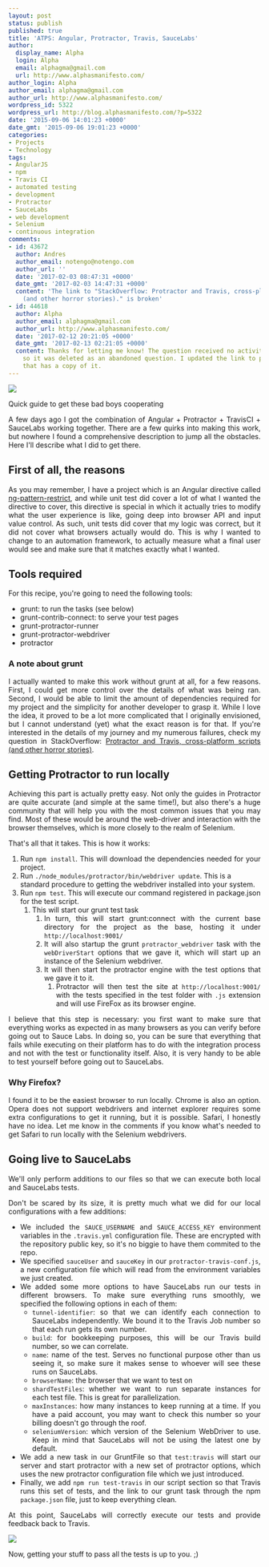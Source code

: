 ```yaml
---
layout: post
status: publish
published: true
title: 'ATPS: Angular, Protractor, Travis, SauceLabs'
author:
  display_name: Alpha
  login: Alpha
  email: alphagma@gmail.com
  url: http://www.alphasmanifesto.com/
author_login: Alpha
author_email: alphagma@gmail.com
author_url: http://www.alphasmanifesto.com/
wordpress_id: 5322
wordpress_url: http://blog.alphasmanifesto.com/?p=5322
date: '2015-09-06 14:01:23 +0000'
date_gmt: '2015-09-06 19:01:23 +0000'
categories:
- Projects
- Technology
tags:
- AngularJS
- npm
- Travis CI
- automated testing
- development
- Protractor
- SauceLabs
- web development
- Selenium
- continuous integration
comments:
- id: 43672
  author: Andres
  author_email: notengo@notengo.com
  author_url: ''
  date: '2017-02-03 08:47:31 +0000'
  date_gmt: '2017-02-03 14:47:31 +0000'
  content: 'The link to "StackOverflow: Protractor and Travis, cross-platform scripts
    (and other horror stories)." is broken'
- id: 44618
  author: Alpha
  author_email: alphagma@gmail.com
  author_url: http://www.alphasmanifesto.com/
  date: '2017-02-12 20:21:05 +0000'
  date_gmt: '2017-02-13 02:21:05 +0000'
  content: Thanks for letting me know! The question received no activity over 1 year
    so it was deleted as an abandoned question. I updated the link to point to a gist
    that has a copy of it.
---
```


![](/assets/juggling.png)

Quick guide to get these bad boys cooperating

<p style="text-align: justify;">A few days ago I got the combination of Angular + Protractor + TravisCI + SauceLabs working together. There are a few quirks into making this work, but nowhere I found a comprehensive description to jump all the obstacles. Here I'll describe what I did to get there.</p>
<p><!--more--></p>
<h2>First of all, the reasons</h2>
<p style="text-align: justify;">As you may remember, I have a project which is an Angular directive called <a href="https://github.com/AlphaGit/ng-pattern-restrict/">ng-pattern-restrict</a>, and while unit test did cover a lot of what I wanted the directive to cover, this directive is special in which it actually tries to modify what the user experience is like, going deep into browser API and input value control. As such, unit tests did cover that my logic was correct, but it did not cover what browsers actually would do. This is why I wanted to change to an automation framework, to actually measure what a final user would see and make sure that it matches exactly what I wanted.</p>
<h2>Tools required</h2>
<p style="text-align: justify;">For this recipe, you're going to need the following tools:</p>
<ul>
<li style="text-align: justify;">grunt: to run the tasks (see below)</li>
<li style="text-align: justify;">grunt-contrib-connect: to serve your test pages</li>
<li style="text-align: justify;">grunt-protractor-runner</li>
<li style="text-align: justify;">grunt-protractor-webdriver</li>
<li style="text-align: justify;">protractor</li>
</ul>
<h3>A note about grunt</h3>
<p style="text-align: justify;">I actually wanted to make this work without grunt at all, for a few reasons. First, I could get more control over the details of what was being ran. Second, I would be able to limit the amount of dependencies required for my project and the simplicity for another developer to grasp it. While I love the idea, it proved to be a lot more complicated that I originally envisioned, but I cannot understand (yet) what the exact reason is for that. If you're interested in the details of my journey and my numerous failures, check my question in StackOverflow: <a href="https://gist.github.com/AlphaGit/d4564d5103c1a2b452c99d4bd5940d21">Protractor and Travis, cross-platform scripts (and other horror stories)</a>.</p>
<h2>Getting Protractor to run locally</h2>
<p style="text-align: justify;">Achieving this part is actually pretty easy. Not only the guides in Protractor are quite accurate (and simple at the same time!), but also there's a huge community that will help you with the most common issues that you may find. Most of these would be around the web-driver and interaction with the browser themselves, which is more closely to the realm of Selenium.</p>
<p><script src="https://gist.github.com/AlphaGit/176a7eede22fd1e5a77c.js"></script></p>
<p style="text-align: justify;">That's all that it takes. This is how it works:</p>
<ol style="text-align: justify;">
<li>Run <code>npm install</code>. This will download the dependencies needed for your project.</li>
<li style="text-align: left;">Run <code>./node_modules/protractor/bin/webdriver update</code>. This is a standard procedure to getting the webdriver installed into your system.</li>
<li>Run <code>npm test</code>. This will execute our command&nbsp;registered in package.json for the test script.
<ol>
<li>This will start our grunt test task
<ol>
<li>In turn, this will start grunt:connect with the current base directory for the project as the base, hosting it under <code>http://localhost:9001/</code></li>
<li>It will also startup the grunt&nbsp;<code>protractor_webdriver</code> task with the <code>webDriverStart</code> options that we gave it, which will start up an instance of the Selenium webdriver.</li>
<li>It will then start the protractor engine with the test options that we gave it to it.
<ol>
<li>Protractor will then test the site at <code>http://localhost:9001/</code> with the tests specified in the test folder with <code>.js</code> extension and will use FireFox as its browser engine.</li>
</ol>
</li>
</ol>
</li>
</ol>
</li>
</ol>
<p style="text-align: justify;">I believe that this step is necessary: you first want to make sure that everything works as expected in as many browsers as you can verify before going out to Sauce Labs. In doing so, you can be sure that everything that fails while executing on their platform has to do with the integration process and not with the test or functionality itself. Also, it is very handy to be able to test yourself before going out to SauceLabs.</p>
<h3>Why Firefox?</h3>
<p style="text-align: justify;">I found it to be the easiest browser to run locally. Chrome is also an option. Opera does not support webdrivers and internet explorer requires some extra configurations to get it running, but it is possible. Safari, I honestly have no idea. Let me know in the comments if you know what's needed to get Safari to run locally with the Selenium webdrivers.</p>
<h2 style="text-align: justify;">Going live to SauceLabs</h2>
<p style="text-align: justify;">We'll only perform additions to our files so that we can execute both local and SauceLabs tests.</p>
<p><script src="https://gist.github.com/AlphaGit/0f9e8bb35dd32a927477.js"></script></p>
<p style="text-align: justify;">Don't be scared by its size, it is pretty much what we did for our local configurations with a few additions:</p>
<ul style="text-align: justify;">
<li>We included the <code>SAUCE_USERNAME</code>&nbsp;and&nbsp;<code>SAUCE_ACCESS_KEY</code> environment variables in the <code>.travis.yml</code> configuration file. These are encrypted with the repository public key, so it's&nbsp;no biggie to&nbsp;have them commited to the repo.</li>
<li>We specified <code>sauceUser</code> and <code>sauceKey</code> in our <code>protractor-travis-conf.js</code>, a new configuration file which will read from the environment variables we just created.</li>
<li>We added some more options to have SauceLabs run our tests in different browsers. To make sure everything runs smoothly, we specified the following options in each of them:
<ul>
<li><code>tunnel-identifier</code>: so that we can identify each connection to SauceLabs independently. We bound it to the Travis Job number so that each run gets its own number.</li>
<li><code>build</code>: for bookkeeping purposes, this will be our Travis build number, so we can correlate.</li>
<li><code>name</code>: name of the test. Serves no functional purpose other&nbsp;than us seeing it, so make sure it makes sense to whoever will see these runs on SauceLabs.</li>
<li><code>browserName</code>: the browser that we want to test on</li>
<li><code>shardTestFiles</code>: whether we want to run separate instances for each&nbsp;test file.&nbsp;This is great for parallelization.</li>
<li><code>maxInstances</code>: how many instances to keep running at a time. If you have a paid account, you may want to check this number so your billing doesn't go through the roof.</li>
<li><code>seleniumVersion</code>: which version of the Selenium WebDriver to use. Keep in mind that SauceLabs will not be using the latest one by default.</li>
</ul>
</li>
<li>We add a new task in our GruntFile so that <code>test:travis</code> will start our server and start protractor with a new set of protractor&nbsp;options, which uses the new protractor configuration file which we just introduced.</li>
<li>Finally, we add <code>npm run test-travis</code>&nbsp;in our script section so that Travis runs this set of tests, and the link to our grunt task through the&nbsp;npm <code>package.json</code> file, just to keep everything&nbsp;clean.</li>
</ul>
<p style="text-align: justify;">At this point, SauceLabs will correctly execute our tests and provide feedback back to Travis.</p>

![](/assets/sauceLabsRun.png)

<p>Now, getting your stuff to pass all the tests is up to you. ;)</p>
